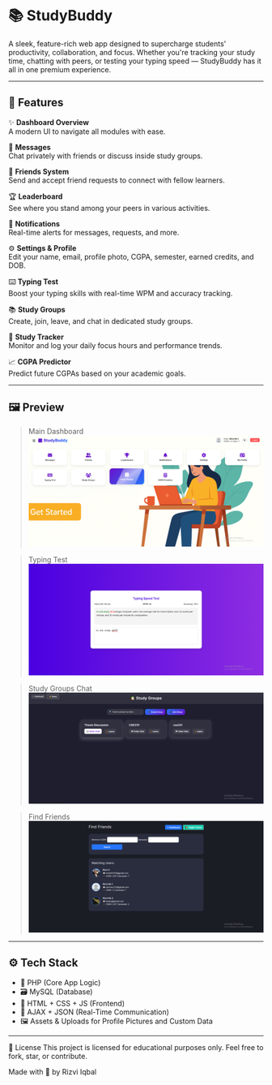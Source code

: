 # 📚 StudyBuddy

A sleek, feature-rich web app designed to supercharge students' productivity, collaboration, and focus. Whether you're tracking your study time, chatting with peers, or testing your typing speed — StudyBuddy has it all in one premium experience.

---

## 🚀 Features

✨ **Dashboard Overview**  
A modern UI to navigate all modules with ease.

💬 **Messages**  
Chat privately with friends or discuss inside study groups.

👥 **Friends System**  
Send and accept friend requests to connect with fellow learners.

🏆 **Leaderboard**  
See where you stand among your peers in various activities.

🔔 **Notifications**  
Real-time alerts for messages, requests, and more.

⚙️ **Settings & Profile**  
Edit your name, email, profile photo, CGPA, semester, earned credits, and DOB.

⌨️ **Typing Test**  
Boost your typing skills with real-time WPM and accuracy tracking.

📚 **Study Groups**  
Create, join, leave, and chat in dedicated study groups.

📅 **Study Tracker**  
Monitor and log your daily focus hours and performance trends.

📈 **CGPA Predictor**  
Predict future CGPAs based on your academic goals.

---


## 🖼️ Preview

> Main Dashboard  
![Dashboard](assets/dashboard-preview.png)

> Typing Test  
![Typing Test](assets/preview-typing_test.png)

> Study Groups Chat  
![Study Groups](assets/preview-group_chat.png)

> Find Friends  
![Study Groups](assets/preview-find_friends.png)


---

## ⚙️ Tech Stack

- 🧠 PHP (Core App Logic)
- 🗃️ MySQL (Database)
- 🎨 HTML + CSS + JS (Frontend)
- 💾 AJAX + JSON (Real-Time Communication)
- 🖼️ Assets & Uploads for Profile Pictures and Custom Data

---
🧾 License
This project is licensed for educational purposes only. Feel free to fork, star, or contribute.

Made with 💜 by Rizvi Iqbal

